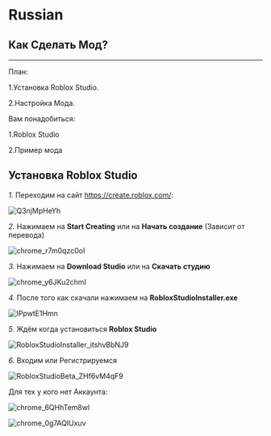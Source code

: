 # Russian
## Как Сделать Мод?
---
План:

1.Установка Roblox Studio.

2.Настройка Мода.

Вам понадобиться:

1.Roblox Studio

2.Пример мода


Установка Roblox Studio
---

*1.* Переходим на сайт https://create.roblox.com/:

![Q3njMpHeYh](https://github.com/user-attachments/assets/978796f4-666c-4294-b05e-f2d727b4a9df)

*2.* Нажимаем на **Start Creating** или на **Начать создание** (Зависит от перевода)

![chrome_r7m0qzc0oI](https://github.com/user-attachments/assets/1766b7cf-fb3a-4cb7-b952-77040c6d91e7)

*3.* Нажимаем на **Download Studio** или на **Скачать студию**

![chrome_y6JKu2chmI](https://github.com/user-attachments/assets/60b58b9c-704d-4eac-b9fd-494935ffe6c5)

*4.* После того как скачали нажимаем на **RobloxStudioInstaller.exe**

![IPpwtE1Hmn](https://github.com/user-attachments/assets/2c0178a8-8269-4760-b086-1fc4f52fd376)

*5.* Ждём когда установиться **Roblox Studio**

![RobloxStudioInstaller_itshvBbNJ9](https://github.com/user-attachments/assets/4dc0e16b-641f-47af-bc4d-b5f30637ac6d)

*6.* Входим или Регистрируемся

![RobloxStudioBeta_ZHf6vM4qF9](https://github.com/user-attachments/assets/fc356248-afa9-474f-bc08-e6403b08aea6)

Для тех у кого нет Аккаунта:

![chrome_6QHhTem8wl](https://github.com/user-attachments/assets/a8143d68-9777-4309-a18c-aa89f6b96da3)

![chrome_0g7AQIUxuv](https://github.com/user-attachments/assets/a2e7cc95-041c-4bfd-85a9-a04dd75a8fda)
